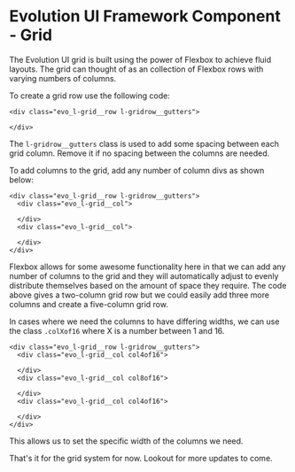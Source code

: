 # Evolution UI Framework Component - Grid

The Evolution UI grid is built using the power of Flexbox
to achieve fluid layouts. The grid can thought of as an collection
of Flexbox rows with varying numbers of columns.

To create a grid row use the following code:

    <div class="evo_l-grid__row l-gridrow__gutters">

    </div>

The `l-gridrow__gutters` class is used to add some spacing between each grid column.
Remove it if no spacing between the columns are needed.

To add columns to the grid, add any number of column divs as shown below:

    <div class="evo_l-grid__row l-gridrow__gutters">
      <div class="evo_l-grid__col">

      </div>
      <div class="evo_l-grid__col">

      </div>
    </div>

Flexbox allows for some awesome functionality here in that we can add any number of columns
to the grid and they will automatically adjust to evenly distribute themselves based on the amount of space they require.
The code above gives a two-column grid row but we could easily add three more columns and create a five-column
grid row.

In cases where we need the columns to have differing widths, we can use the class `.colXof16` where X is a number between 1
and 16.


    <div class="evo_l-grid__row l-gridrow__gutters">
      <div class="evo_l-grid__col col4of16">

      </div>
      <div class="evo_l-grid__col col8of16">

      </div>
      <div class="evo_l-grid__col col4of16">

      </div>
    </div>

This allows us to set the specific width of the columns we need.

That's it for the grid system for now. Lookout for more updates to come.
